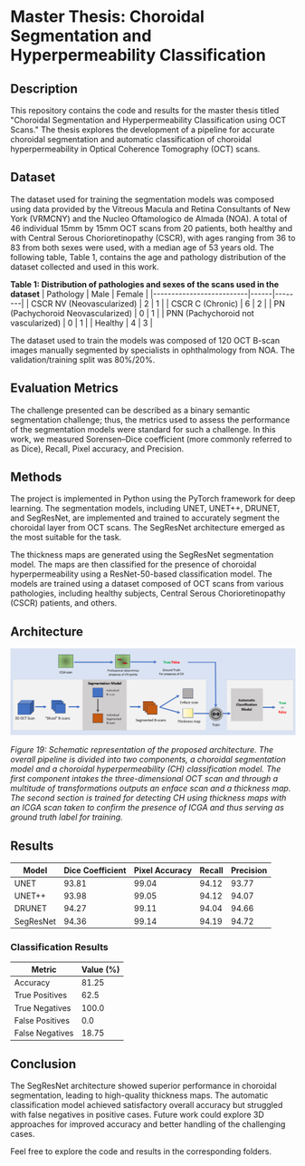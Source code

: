 # Master Thesis: Choroidal Segmentation and Hyperpermeability Classification

## Description
This repository contains the code and results for the master thesis titled "Choroidal Segmentation and Hyperpermeability Classification using OCT Scans." The thesis explores the development of a pipeline for accurate choroidal segmentation and automatic classification of choroidal hyperpermeability in Optical Coherence Tomography (OCT) scans.

## Dataset

The dataset used for training the segmentation models was composed using data provided by the Vitreous Macula and Retina Consultants of New York (VRMCNY) and the Nucleo Oftamologico de Almada (NOA). A total of 46 individual 15mm by 15mm OCT scans from 20 patients, both healthy and with Central Serous Chorioretinopathy (CSCR), with ages ranging from 36 to 83 from both sexes were used, with a median age of 53 years old. The following table, Table 1, contains the age and pathology distribution of the dataset collected and used in this work.

**Table 1: Distribution of pathologies and sexes of the scans used in the dataset**
| Pathology                | Male | Female |
|--------------------------|------|--------|
| CSCR NV (Neovascularized) | 2    | 1      |
| CSCR C (Chronic)          | 6    | 2      |
| PN (Pachychoroid Neovascularized) | 0 | 1      |
| PNN (Pachychoroid not vascularized) | 0 | 1      |
| Healthy                  | 4    | 3      |

The dataset used to train the models was composed of 120 OCT B-scan images manually segmented by specialists in ophthalmology from NOA. The validation/training split was 80%/20%.

## Evaluation Metrics

The challenge presented can be described as a binary semantic segmentation challenge; thus, the metrics used to assess the performance of the segmentation models were standard for such a challenge. In this work, we measured Sorensen–Dice coefficient (more commonly referred to as Dice), Recall, Pixel accuracy, and Precision.

## Methods
The project is implemented in Python using the PyTorch framework for deep learning. The segmentation models, including UNET, UNET++, DRUNET, and SegResNet, are implemented and trained to accurately segment the choroidal layer from OCT scans. The SegResNet architecture emerged as the most suitable for the task.

The thickness maps are generated using the SegResNet segmentation model. The maps are then classified for the presence of choroidal hyperpermeability using a ResNet-50-based classification model. The models are trained using a dataset composed of OCT scans from various pathologies, including healthy subjects, Central Serous Chorioretinopathy (CSCR) patients, and others.

## Architecture
![Schematic representation of the proposed architecture](resources/architecture.png)

*Figure 19: Schematic representation of the proposed architecture. The overall pipeline is divided into two components, a choroidal segmentation model and a choroidal hyperpermeability (CH) classification model. The first component intakes the three-dimensional OCT scan and through a multitude of transformations outputs an enface scan and a thickness map. The second section is trained for detecting CH using thickness maps with an ICGA scan taken to confirm the presence of ICGA and thus serving as ground truth label for training.*


## Results

| Model        | Dice Coefficient | Pixel Accuracy | Recall | Precision |
|--------------|------------------|----------------|--------|-----------|
| UNET         | 93.81            | 99.04          | 94.12  | 93.77     |
| UNET++       | 93.98            | 99.05          | 94.12  | 94.07     |
| DRUNET       | 94.27            | 99.11          | 94.04  | 94.66     |
| SegResNet    | 94.36            | 99.14          | 94.19  | 94.72     |

### Classification Results

| Metric          | Value (%)  |
|-----------------|------------|
| Accuracy        | 81.25      |
| True Positives  | 62.5       |
| True Negatives  | 100.0      |
| False Positives | 0.0        |
| False Negatives | 18.75      |

## Conclusion
The SegResNet architecture showed superior performance in choroidal segmentation, leading to high-quality thickness maps. The automatic classification model achieved satisfactory overall accuracy but struggled with false negatives in positive cases. Future work could explore 3D approaches for improved accuracy and better handling of the challenging cases.

Feel free to explore the code and results in the corresponding folders.
